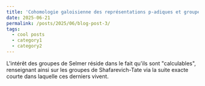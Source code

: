 ```yaml
---
title: 'Cohomologie galoisienne des représentations p-adiques et groupes de Selmer'
date: 2025-06-21
permalink: /posts/2025/06/blog-post-3/
tags:
  - cool posts
  - category1
  - category2
---
```


L'intérêt des groupes de Selmer réside dans le fait qu'ils sont "calculables", renseignant ainsi sur les groupes de Shafarevich-Tate via la suite exacte courte dans laquelle ces derniers vivent.